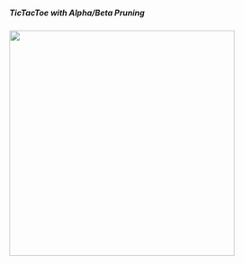 ##### TicTacToe with Alpha/Beta Pruning

<img src="https://github.com/DucAnhNg2002/BTL-TTCS/blob/main/assets/view.png?raw=true" width = "400" height = "400">